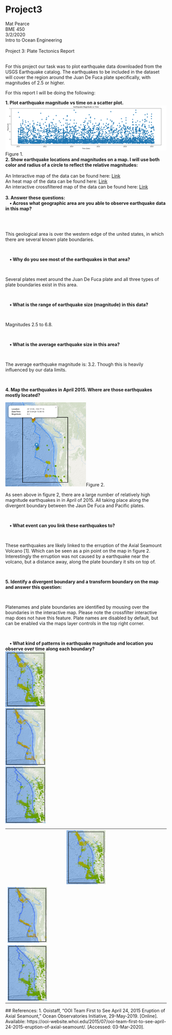 # Project3
Mat Pearce<br>
BME 450<br>
3/2/2020<br>
Intro to Ocean Engineering<br>
<br>
Project 3: Plate Tectonics Report<br>
<br>
<p>
For this project our task was to plot earthquake data downloaded from the USGS Earthquake catalog. The earthquakes to be included in the dataset will cover the region around the Juan De Fuca plate specifically, with magnitudes of 2.5 or higher.
</p>
<p>
For this report I will be doing the following:
</p>
<b>1. Plot earthquake magnitude vs time on a scatter plot.</b><br>
<img alt="MagVsTime?" src=Images/fig1.PNG>Figure 1.<br>
<b>2. Show earthquake locations and magnitudes on a map. I will use both color and radius of a circle to reflect the relative magnitudes:</b><br>
<br>
An Interactive map of the data can be found here: <a href="https://carpetmat.github.io/Project3/TimedGeojson.html" target="_blank">Link</a><br>
An heat map of the data can be found here: <a href="https://carpetmat.github.io/Project3/Heatmap.html" target="_blank">Link</a><br>
An interactive crossfiltered map of the data can be found here: <a href="https://carpetmat.github.io/Project3/CrossFilter.html" target="_blank">Link</a><br>
<br>
<b>3. Answer these questions:</b><br>
<b>&nbsp;&nbsp;&nbsp;&nbsp;• Across what geographic area are you able to observe earthquake data in this map?</b><br><br>

<br><p>This geological area is over the western edge of the united states, in which there are several known plate boundaries.</p><br>

<b>&nbsp;&nbsp;&nbsp;&nbsp;• Why do you see most of the earthquakes in that area?</b><br>

<br><p>Several plates meet around the Juan De Fuca plate and all three types of plate boundaries exist in this area.</p><br>

<b>&nbsp;&nbsp;&nbsp;&nbsp;• What is the range of earthquake size (magnitude) in this data?</b><br>

<br><p>Magnitudes 2.5 to 6.8.</p><br>

<b>&nbsp;&nbsp;&nbsp;&nbsp;• What is the average earthquake size in this area?</b><br>

<br><p>The average earthquake magnitude is: 3.2. Though this is heavily influenced by our data limits.</p><br>

<b>4. Map the earthquakes in April 2015. Where are those earthquakes mostly located?</b><br>

<img width="50%" height="50%" alt="Aug 24th?" src=Images/fig2.PNG>Figure 2.
<br><p>As seen above in figure 2, there are a large number of relatively high magnitude earthquakes in in April of 2015. All taking place along the divergent boundary between the Jaun De Fuca and Pacific plates.</p><br>

<b>&nbsp;&nbsp;&nbsp;&nbsp;• What event can you link these earthquakes to?</b><br>

<br><p>These earthquakes are likely linked to the erruption of the Axial Seamount Volcano [1]. Which can be seen as a pin point on the map in figure 2. Interestingly the erruption was not caused by a earthquake near the volcano, but a distance away, along the plate boundary it sits on top of.</p><br>

<b>5. Identify a divergent boundary and a transform boundary on the map and answer this question:</b><br>

<br><p> Platenames and plate boundaries are identified by mousing over the boundaries in the interactive map. Please note the crossfilter interactive map does not have this feature. Plate names are disabled by default, but can be enabled via the maps layer controls in the top right corner.</p><br>

<b>&nbsp;&nbsp;&nbsp;&nbsp;• What kind of patterns in earthquake magnitude and location you observe over time along each boundary?</b><br>
<img width="25%" height="25%" alt="Aug 24th?" src=Images/fig3.PNG><br>
<img width="25%" height="25%" alt="Aug 24th?" src=Images/fig4.PNG><br>
<img width="25%" height="25%" alt="Aug 24th?" src=Images/fig5.PNG><br>
<table style="width:100%">
  <tr>
    <th><img width="25%" height="25%" alt="Aug 24th?" src=Images/fig3.PNG><br></th>
  </tr>
  <tr>
    <td><img width="25%" height="25%" alt="Aug 24th?" src=Images/fig4.PNG><br></td>
  </tr>
  <tr>
    <td><img width="25%" height="25%" alt="Aug 24th?" src=Images/fig5.PNG><br></td>
  </tr>
</table>
## References:
1. Ooistaff, “OOI Team First to See April 24, 2015 Eruption of Axial Seamount,” Ocean Observatories Initiative, 29-May-2019. [Online]. Available: https://ooi-website.whoi.edu/2015/07/ooi-team-first-to-see-april-24-2015-eruption-of-axial-seamount/. [Accessed: 03-Mar-2020].
